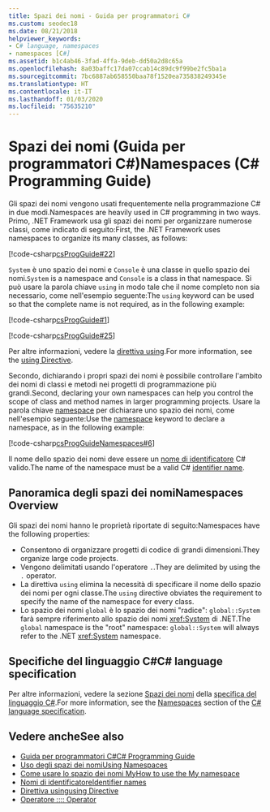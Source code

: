 ```yaml
---
title: Spazi dei nomi - Guida per programmatori C#
ms.custom: seodec18
ms.date: 08/21/2018
helpviewer_keywords:
- C# language, namespaces
- namespaces [C#]
ms.assetid: b1c4ab46-3fad-4ffa-9deb-dd50a2d8c65a
ms.openlocfilehash: 8a03baffc17da07ccab14c89dc9f99be2fc5ba1a
ms.sourcegitcommit: 7bc6887ab658550baa78f1520ea735838249345e
ms.translationtype: HT
ms.contentlocale: it-IT
ms.lasthandoff: 01/03/2020
ms.locfileid: "75635210"
---
```

# <a name="namespaces-c-programming-guide"></a><span data-ttu-id="249d0-102">Spazi dei nomi (Guida per programmatori C#)</span><span class="sxs-lookup"><span data-stu-id="249d0-102">Namespaces (C# Programming Guide)</span></span>

<span data-ttu-id="249d0-103">Gli spazi dei nomi vengono usati frequentemente nella programmazione C# in due modi.</span><span class="sxs-lookup"><span data-stu-id="249d0-103">Namespaces are heavily used in C# programming in two ways.</span></span> <span data-ttu-id="249d0-104">Primo, .NET Framework usa gli spazi dei nomi per organizzare numerose classi, come indicato di seguito:</span><span class="sxs-lookup"><span data-stu-id="249d0-104">First, the .NET Framework uses namespaces to organize its many classes, as follows:</span></span>  
  
 [!code-csharp[csProgGuide#22](~/samples/snippets/csharp/VS_Snippets_VBCSharp/csProgGuide/CS/progGuide.cs#22)]  
  
<span data-ttu-id="249d0-105">`System` è uno spazio dei nomi e `Console` è una classe in quello spazio dei nomi.</span><span class="sxs-lookup"><span data-stu-id="249d0-105">`System` is a namespace and `Console` is a class in that namespace.</span></span> <span data-ttu-id="249d0-106">Si può usare la parola chiave `using` in modo tale che il nome completo non sia necessario, come nell'esempio seguente:</span><span class="sxs-lookup"><span data-stu-id="249d0-106">The `using` keyword can be used so that the complete name is not required, as in the following example:</span></span>  
  
 [!code-csharp[csProgGuide#1](~/samples/snippets/csharp/VS_Snippets_VBCSharp/csProgGuide/CS/using.cs#1)]  
  
 [!code-csharp[csProgGuide#25](~/samples/snippets/csharp/VS_Snippets_VBCSharp/csProgGuide/CS/progGuide.cs#25)]  
  
<span data-ttu-id="249d0-107">Per altre informazioni, vedere la [direttiva using](../../language-reference/keywords/using-directive.md).</span><span class="sxs-lookup"><span data-stu-id="249d0-107">For more information, see the [using Directive](../../language-reference/keywords/using-directive.md).</span></span>  
  
<span data-ttu-id="249d0-108">Secondo, dichiarando i propri spazi dei nomi è possibile controllare l'ambito dei nomi di classi e metodi nei progetti di programmazione più grandi.</span><span class="sxs-lookup"><span data-stu-id="249d0-108">Second, declaring your own namespaces can help you control the scope of class and method names in larger programming projects.</span></span> <span data-ttu-id="249d0-109">Usare la parola chiave [namespace](../../language-reference/keywords/namespace.md) per dichiarare uno spazio dei nomi, come nell'esempio seguente:</span><span class="sxs-lookup"><span data-stu-id="249d0-109">Use the [namespace](../../language-reference/keywords/namespace.md) keyword to declare a namespace, as in the following example:</span></span>  
  
 [!code-csharp[csProgGuideNamespaces#6](~/samples/snippets/csharp/VS_Snippets_VBCSharp/csProgGuideNamespaces/CS/Namespaces.cs#6)]

<span data-ttu-id="249d0-110">Il nome dello spazio dei nomi deve essere un [nome di identificatore](../inside-a-program/identifier-names.md) C# valido.</span><span class="sxs-lookup"><span data-stu-id="249d0-110">The name of the namespace must be a valid C# [identifier name](../inside-a-program/identifier-names.md).</span></span>

## <a name="namespaces-overview"></a><span data-ttu-id="249d0-111">Panoramica degli spazi dei nomi</span><span class="sxs-lookup"><span data-stu-id="249d0-111">Namespaces Overview</span></span>  

<span data-ttu-id="249d0-112">Gli spazi dei nomi hanno le proprietà riportate di seguito:</span><span class="sxs-lookup"><span data-stu-id="249d0-112">Namespaces have the following properties:</span></span>  
  
- <span data-ttu-id="249d0-113">Consentono di organizzare progetti di codice di grandi dimensioni.</span><span class="sxs-lookup"><span data-stu-id="249d0-113">They organize large code projects.</span></span>  
- <span data-ttu-id="249d0-114">Vengono delimitati usando l'operatore `.`.</span><span class="sxs-lookup"><span data-stu-id="249d0-114">They are delimited by using the `.` operator.</span></span>  
- <span data-ttu-id="249d0-115">La direttiva `using` elimina la necessità di specificare il nome dello spazio dei nomi per ogni classe.</span><span class="sxs-lookup"><span data-stu-id="249d0-115">The `using` directive obviates the requirement to specify the name of the namespace for every class.</span></span>  
- <span data-ttu-id="249d0-116">Lo spazio dei nomi `global` è lo spazio dei nomi "radice": `global::System` farà sempre riferimento allo spazio dei nomi <xref:System> di .NET.</span><span class="sxs-lookup"><span data-stu-id="249d0-116">The `global` namespace is the "root" namespace: `global::System` will always refer to the .NET <xref:System> namespace.</span></span>  

## <a name="c-language-specification"></a><span data-ttu-id="249d0-117">Specifiche del linguaggio C#</span><span class="sxs-lookup"><span data-stu-id="249d0-117">C# language specification</span></span>

<span data-ttu-id="249d0-118">Per altre informazioni, vedere la sezione [Spazi dei nomi](~/_csharplang/spec/namespaces.md) della [specifica del linguaggio C#](~/_csharplang/spec/introduction.md).</span><span class="sxs-lookup"><span data-stu-id="249d0-118">For more information, see the [Namespaces](~/_csharplang/spec/namespaces.md) section of the [C# language specification](~/_csharplang/spec/introduction.md).</span></span>
  
## <a name="see-also"></a><span data-ttu-id="249d0-119">Vedere anche</span><span class="sxs-lookup"><span data-stu-id="249d0-119">See also</span></span>

- [<span data-ttu-id="249d0-120">Guida per programmatori C#</span><span class="sxs-lookup"><span data-stu-id="249d0-120">C# Programming Guide</span></span>](../index.md)
- [<span data-ttu-id="249d0-121">Uso degli spazi dei nomi</span><span class="sxs-lookup"><span data-stu-id="249d0-121">Using Namespaces</span></span>](using-namespaces.md)
- [<span data-ttu-id="249d0-122">Come usare lo spazio dei nomi My</span><span class="sxs-lookup"><span data-stu-id="249d0-122">How to use the My namespace</span></span>](how-to-use-the-my-namespace.md)
- [<span data-ttu-id="249d0-123">Nomi di identificatore</span><span class="sxs-lookup"><span data-stu-id="249d0-123">Identifier names</span></span>](../inside-a-program/identifier-names.md)
- [<span data-ttu-id="249d0-124">Direttiva using</span><span class="sxs-lookup"><span data-stu-id="249d0-124">using Directive</span></span>](../../language-reference/keywords/using-directive.md)
- [<span data-ttu-id="249d0-125">Operatore ::</span><span class="sxs-lookup"><span data-stu-id="249d0-125">:: Operator</span></span>](../../language-reference/operators/namespace-alias-qualifier.md)
